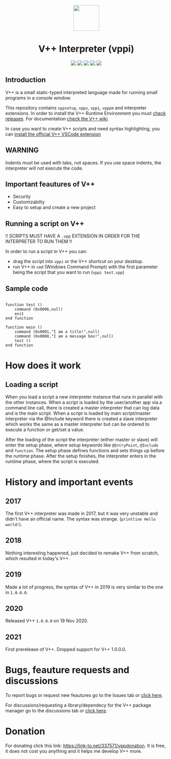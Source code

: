 <div align="center">
<p>
    <img width="80" src="https://raw.githubusercontent.com/vpp-lang/vppi/main/vppicon.png">
</p>

# V++ Interpreter (vppi)
<a><img src="https://img.shields.io/maintenance/yes/2021"></a>
<a href="https://github.com/VMGP/vppi/releases"><img src="https://img.shields.io/github/v/release/vpp-lang/vppi?label=latest%20stable%20release"></a>
<a href="https://github.com/VMGP/vppi/releases"><img src="https://img.shields.io/github/v/release/vpp-lang/vppi?include_prereleases&label=latest%20(pre)release"></a>
<a href="https://en.wikipedia.org/wiki/Visual_Basic_.NET"><img src="https://img.shields.io/badge/language-Visual%20Basic%20.NET-blue"></a>
<a href=""><img src="https://img.shields.io/badge/Platform-Windows-blue"></a>

</div>

## Introduction
V++ is a small static-typed interpreted language made for running small programs in a console window.

This repository contains ``vppsetup``, ``vpps``, ``vppi``, ``vpppm`` and interpreter extensions. In order to install the V++ Runtime Environment you must [check releases](https://github.com/vpp-lang/vppi/releases). For documentation [check the V++ wiki](https://github.com/vpp-lang/vppi/wiki).


In case you want to create V++ scripts and need syntax highlighting, you can [install the official V++ VSCode extension](https://marketplace.visualstudio.com/items?itemName=VMGPOfficial.vpp)

## WARNING
Indents must be used with tabs, not spaces. If you use space indents, the interpreter will not execute the code.

## Important feautures of V++
- Security
- Customizabilty
- Easy to setup and create a new project

## Running a script on V++
!! SCRIPTS MUST HAVE A ``.vpp`` EXTENSION IN ORDER FOR THE INTERPRETER TO RUN THEM !!

In order to run a script in V++ you can:
- drag the script into ``vppi`` or the V++ shortcut on your desktop.
- run V++ in ``cmd`` (Windows Command Prompt) with the first parameter being the script that you want to run (``vppi test.vpp``)

## Sample code
```

function test ()
	command (0x0006,null)
	exit
end function

function main ()
	command (0x0001,"I am a title!",null)
	command (0x0008,"I am a message box!",null)
	test ()
end function
```

# How does it work
## Loading a script
When you load a script a new interpreter instance that runs in parallel with the other instances. When a script is loaded by the user/another app via a command line call, there is created a master interpreter that can log data and is the main script. When a script is loaded by main script/master interpreter via the @Include keyword there is created a slave interpreter which works the same as a master interpreter but can be ordered to execute a function or get/set a value.


After the loading of the script the interpreter (either master or slave) will enter the setup phase, where setup keywords like ```@EntryPoint```, ```@Include``` and ```function```. The setup phase defines functions and sets things up before the runtime phase. After the setup finishes, the interpreter enters in the runtime phase, where the script is executed.

# History and important events
## 2017
The first V++ interpreter was made in 2017, but it was very unstable and didn't have an official name. The syntax was strange. (```printline Hello world!```).
## 2018
Nothing interesting happened, just decided to remake V++ from scratch, which resulted in today's V++.
## 2019
Made a lot of progress, the syntax of V++ in 2019 is very similar to the one in ```1.0.0.0```. 
## 2020
Released V++ ```1.0.0.0``` on 19 Nov 2020.
## 2021
First prerelease of V++.
Dropped support for V++ 1.0.0.0.

# Bugs, feauture requests and discussions
To report bugs or request new feautures go to the Issues tab or [click here](https://github.com/vpp-lang/vppi/issues).

For discussions/requesting a library/dependecy for the V++ package manager go to the discussions tab or [click here](https://github.com/vpp-lang/vppi/discussions).

# Donation
For donating click this link: https://link-to.net/337571/vppdonation.
It is free, it does not cost you anything and it helps me develop V++ more.
